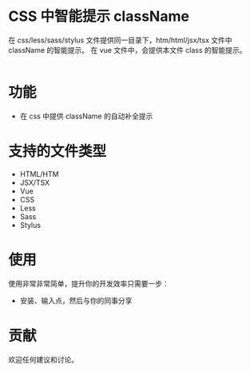# CSS 中智能提示 className

在 css/less/sass/stylus 文件提供同一目录下，htm/html/jsx/tsx 文件中 className 的智能提示。
在 vue 文件中，会提供本文件 class 的智能提示。

![]()

# 功能

- 在 css 中提供 className 的自动补全提示

# 支持的文件类型

- HTML/HTM
- JSX/TSX
- Vue
- CSS
- Less
- Sass
- Stylus

# 使用

使用非常非常简单，提升你的开发效率只需要一步：

- 安装、输入点，然后与你的同事分享

# 贡献

欢迎任何建议和讨论。
